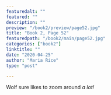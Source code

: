 ```yaml
---
featuredalt: ""
featured: ""
description: ""
preview: "/book2/preview/page52.jpg"
title: "Book 2, Page 52"
featuredpath: "/book2/main/page52.jpg"
categories: ["book2"]
linktitle: ""
date: "2020-04-25"
author: "Maria Rice"
type: "post"

---
```


Wolf sure likes to zoom around _a lot!_ 